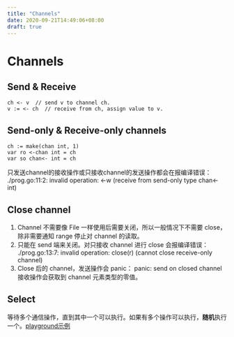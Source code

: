```yaml
---
title: "Channels"
date: 2020-09-21T14:49:06+08:00
draft: true
---
```


# Channels
## Send & Receive
```
ch <- v  // send v to channel ch.
v := <- ch  // receive from ch, assign value to v.
```
## Send-only & Receive-only channels
```
ch := make(chan int, 1)
var ro <-chan int = ch
var so chan<- int = ch
```
只发送channel的接收操作或只接收channel的发送操作都会在报编译错误：
./prog.go:11:2: invalid operation: <-w (receive from send-only type chan<- int)

## Close channel
1. Channel 不需要像 File 一样使用后需要关闭，所以一般情况下不需要 close，除非需要通知 range 停止对 channel 的读取。
2. 只能在 send 端来关闭。对只接收 channel 进行 close 会报编译错误：
   ./prog.go:13:7: invalid operation: close(r) (cannot close receive-only channel)
3. Close 后的 channel，发送操作会 panic：
   panic: send on closed channel
   接收操作会获取到 channel 元素类型的零值。

## Select
等待多个通信操作，直到其中一个可以执行。如果有多个操作可以执行，**随机**执行一个。[playground示例](https://play.golang.org/p/lErRHUQf5aq)
